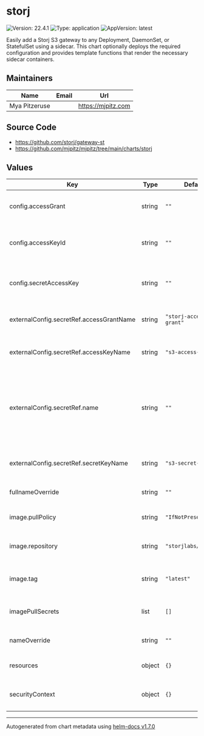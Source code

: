 # storj

![Version: 22.4.1](https://img.shields.io/badge/Version-22.4.1-informational?style=flat-square) ![Type: application](https://img.shields.io/badge/Type-application-informational?style=flat-square) ![AppVersion: latest](https://img.shields.io/badge/AppVersion-latest-informational?style=flat-square)

Easily add a Storj S3 gateway to any Deployment, DaemonSet, or StatefulSet using a sidecar. This chart optionally
deploys the required configuration and provides template functions that render the necessary sidecar containers.

## Maintainers

| Name          | Email | Url                |
| ------------- | ----- | ------------------ |
| Mya Pitzeruse |       | https://mjpitz.com |

## Source Code

- <https://github.com/storj/gateway-st>
- <https://github.com/mjpitz/mjpitz/tree/main/charts/storj>

## Values

| Key                                      | Type   | Default                | Description                                                                                                                                    |
| ---------------------------------------- | ------ | ---------------------- | ---------------------------------------------------------------------------------------------------------------------------------------------- |
| config.accessGrant                       | string | `""`                   | The access grant providing access to the Storj network.                                                                                        |
| config.accessKeyId                       | string | `""`                   | An access key id that's shared between the gateway and S3 client.                                                                              |
| config.secretAccessKey                   | string | `""`                   | A secret key that's shared between the gateway and S3 client.                                                                                  |
| externalConfig.secretRef.accessGrantName | string | `"storj-access-grant"` | The secret key name identifying the Storj access grant.                                                                                        |
| externalConfig.secretRef.accessKeyName   | string | `"s3-access-key"`      | The secret key name identifying the S3 access key id.                                                                                          |
| externalConfig.secretRef.name            | string | `""`                   | Specify the name of the secret containing the raw configuration. The keys in the secret must match the other properties in this configuration. |
| externalConfig.secretRef.secretKeyName   | string | `"s3-secret-key"`      | The secret key name identifying the S3 secret key.                                                                                             |
| fullnameOverride                         | string | `""`                   | Override the full name of the release.                                                                                                         |
| image.pullPolicy                         | string | `"IfNotPresent"`       | The pull policy to use for the gateway image.                                                                                                  |
| image.repository                         | string | `"storjlabs/gateway"`  | The repository hosting the storjlabs/gateway image.                                                                                            |
| image.tag                                | string | `"latest"`             | Overrides the image tag whose default is the chart appVersion.                                                                                 |
| imagePullSecrets                         | list   | `[]`                   | Specify the secret containing the registry credentials.                                                                                        |
| nameOverride                             | string | `""`                   | Override the name of the release.                                                                                                              |
| resources                                | object | `{}`                   | Specify the resources for the pod.                                                                                                             |
| securityContext                          | object | `{}`                   | Specify the security context for the `storj` container.                                                                                        |

---

Autogenerated from chart metadata using [helm-docs v1.7.0](https://github.com/norwoodj/helm-docs/releases/v1.7.0)
